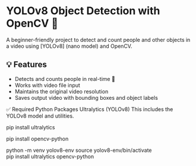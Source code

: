 # YOLOv8 Object Detection with OpenCV 🎯

A beginner-friendly project to detect and count people and other objects in a video using [YOLOv8] (nano model) and OpenCV.

## 💡 Features

- Detects and counts people in real-time 🧍
- Works with video file input
- Maintains the original video resolution
- Saves output video with bounding boxes and object labels


✅ Required Python Packages
Ultralytics (YOLOv8)
This includes the YOLOv8 model and utilities.

pip install ultralytics

pip install opencv-python

python -m venv yolov8-env
source yolov8-env/bin/activate  
pip install ultralytics opencv-python
